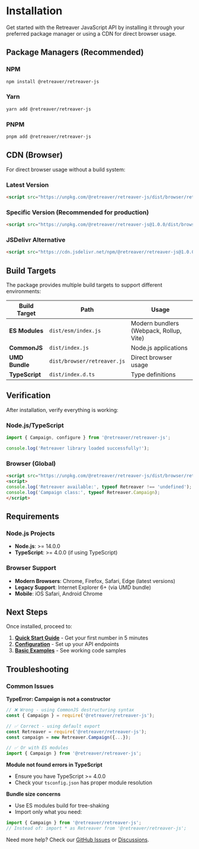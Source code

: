 # Installation

Get started with the Retreaver JavaScript API by installing it through your preferred package manager or using a CDN for direct browser usage.

## Package Managers (Recommended)

### NPM

```bash
npm install @retreaver/retreaver-js
```

### Yarn

```bash
yarn add @retreaver/retreaver-js
```

### PNPM

```bash
pnpm add @retreaver/retreaver-js
```

## CDN (Browser)

For direct browser usage without a build system:

### Latest Version

```html
<script src="https://unpkg.com/@retreaver/retreaver-js/dist/browser/retreaver.js"></script>
```

### Specific Version (Recommended for production)

```html
<script src="https://unpkg.com/@retreaver/retreaver-js@1.0.0/dist/browser/retreaver.js"></script>
```

### JSDelivr Alternative

```html
<script src="https://cdn.jsdelivr.net/npm/@retreaver/retreaver-js@1.0.0/dist/browser/retreaver.js"></script>
```

## Build Targets

The package provides multiple build targets to support different environments:

| Build Target | Path | Usage |
|-------------|------|--------|
| **ES Modules** | `dist/esm/index.js` | Modern bundlers (Webpack, Rollup, Vite) |
| **CommonJS** | `dist/index.js` | Node.js applications |
| **UMD Bundle** | `dist/browser/retreaver.js` | Direct browser usage |
| **TypeScript** | `dist/index.d.ts` | Type definitions |

## Verification

After installation, verify everything is working:

### Node.js/TypeScript

```typescript
import { Campaign, configure } from '@retreaver/retreaver-js';

console.log('Retreaver library loaded successfully!');
```

### Browser (Global)

```html
<script src="https://unpkg.com/@retreaver/retreaver-js/dist/browser/retreaver.js"></script>
<script>
console.log('Retreaver available:', typeof Retreaver !== 'undefined');
console.log('Campaign class:', typeof Retreaver.Campaign);
</script>
```

## Requirements

### Node.js Projects
- **Node.js**: >= 14.0.0
- **TypeScript**: >= 4.0.0 (if using TypeScript)

### Browser Support
- **Modern Browsers**: Chrome, Firefox, Safari, Edge (latest versions)
- **Legacy Support**: Internet Explorer 6+ (via UMD bundle)
- **Mobile**: iOS Safari, Android Chrome

## Next Steps

Once installed, proceed to:

1. **[Quick Start Guide](./quick-start)** - Get your first number in 5 minutes
2. **[Configuration](./configuration)** - Set up your API endpoints
3. **[Basic Examples](../examples/basic-usage)** - See working code samples

## Troubleshooting

### Common Issues

**TypeError: Campaign is not a constructor**
```javascript
// ❌ Wrong - using CommonJS destructuring syntax
const { Campaign } = require('@retreaver/retreaver-js');

// ✅ Correct - using default export
const Retreaver = require('@retreaver/retreaver-js');
const campaign = new Retreaver.Campaign({...});

// ✅ Or with ES modules
import { Campaign } from '@retreaver/retreaver-js';
```

**Module not found errors in TypeScript**
- Ensure you have TypeScript >= 4.0.0
- Check your `tsconfig.json` has proper module resolution

**Bundle size concerns**
- Use ES modules build for tree-shaking
- Import only what you need:
```typescript
import { Campaign } from '@retreaver/retreaver-js';
// Instead of: import * as Retreaver from '@retreaver/retreaver-js';
```

Need more help? Check our [GitHub Issues](https://github.com/retreaver/retreaverjs/issues) or [Discussions](https://github.com/retreaver/retreaverjs/discussions).